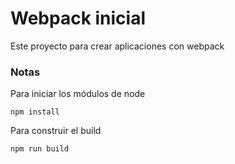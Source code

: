 # Webpack inicial
Este proyecto para crear aplicaciones con webpack

### Notas

Para iniciar los módulos de node
```
npm install
```

Para construir el build

```
npm run build
```